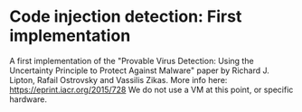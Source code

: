 # Code injection detection: First implementation
A first implementation of the "Provable Virus Detection: Using the Uncertainty Principle to Protect Against Malware" paper by Richard J. Lipton, Rafail Ostrovsky and Vassilis Zikas. More info here: https://eprint.iacr.org/2015/728
We do not use a VM at this point, or specific hardware.
